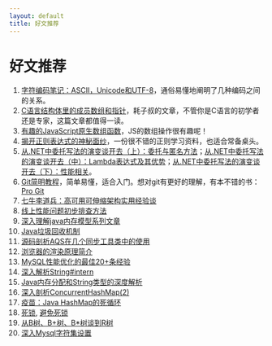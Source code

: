 ```yaml
---
layout: default
title: 好文推荐
---
```


# 好文推荐 #

1. [字符编码笔记：ASCII，Unicode和UTF-8](http://www.ruanyifeng.com/blog/2007/10/ascii_unicode_and_utf-8.html)，通俗易懂地阐明了几种编码之间的关系。
2. [C语言结构体里的成员数组和指针](http://coolshell.cn/articles/11377.html)，耗子叔的文章，不管你是C语言的初学者还是专家，这篇文章都值得一读。
3. [有趣的JavaScript原生数组函数](http://www.ituring.com.cn/article/67320)，JS的数组操作很有趣呢！
4. [揭开正则表达式的神秘面纱](http://www.regexlab.com/zh/regref.htm)，一份很不错的正则学习资料，也适合常备桌头。
5. [从.NET中委托写法的演变谈开去（上）：委托与匿名方法](http://blog.zhaojie.me/2009/08/from-delegate-to-others.html)；[从.NET中委托写法的演变谈开去（中）：Lambda表达式及其优势](http://blog.zhaojie.me/2009/08/from-delegate-to-others-2.html)；[从.NET中委托写法的演变谈开去（下）：性能相关](http://blog.zhaojie.me/2009/08/from-delegate-to-others-3.html)。
6. [Git简明教程](http://rogerdudler.github.io/git-guide/index.zh.html)，简单易懂，适合入门。想对git有更好的理解，有本不错的书：[Pro Git](http://iissnan.com/progit/)
7. [七牛李道兵：高可用可伸缩架构实用经验谈](http://segmentfault.com/a/1190000002627554?utm_source=Weibo&utm_medium=shareLink&utm_campaign=socialShare)
8. [线上性能问题初步排查方法](http://ifeve.com/find-bug-online/) 
9. [深入理解java内存模型系列文章](http://ifeve.com/java-memory-model-0/)
10. [Java垃圾回收机制](http://www.jianshu.com/p/778dd3848196) 
11. [源码剖析AQS在几个同步工具类中的使用](http://ifeve.com/abstractqueuedsynchronizer-use/)
12. [浏览器的渲染原理简介](http://coolshell.cn/articles/9666.html)
13. [MySQL性能优化的最佳20+条经验](http://coolshell.cn/articles/1846.html) 
14. [深入解析String#intern](http://tech.meituan.com/in_depth_understanding_string_intern.html)
15. [Java内存分配和String类型的深度解析](http://www.codeceo.com/article/java-memory-string.html)
16. [深入剖析ConcurrentHashMap(2)](http://ifeve.com/java-concurrent-hashmap-2/)
17. [疫苗：Java HashMap的死循环](http://coolshell.cn/articles/9606.html)
18. [死锁](http://ifeve.com/deadlock/), [避免死锁](http://ifeve.com/deadlock-prevention/)
19. [从B树、B+树、B*树谈到R树](http://blog.csdn.net/v_JULY_v/article/details/6530142)
20. [深入Mysql字符集设置](http://www.laruence.com/2008/01/05/12.html)